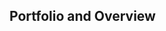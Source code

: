 <!DOCTYPE html>
<html>
<head>
<title>Michelle Golden</title>
  <h2> Portfolio and Overview</h2>
</head>
<body>
